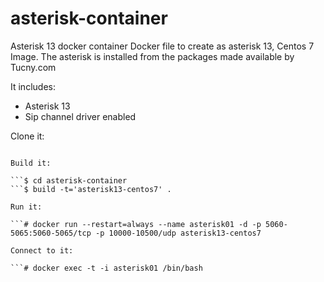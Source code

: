 # asterisk-container
Asterisk 13 docker container
Docker file to create as asterisk 13, Centos 7 Image. The asterisk is installed from the packages made available by Tucny.com

It includes:
* Asterisk 13
* Sip channel driver enabled

Clone it:

```$ git clone https://github.com/alisio/asterisk-container.git

Build it:

```$ cd asterisk-container
```$ build -t='asterisk13-centos7' .

Run it:

```# docker run --restart=always --name asterisk01 -d -p 5060-5065:5060-5065/tcp -p 10000-10500/udp asterisk13-centos7

Connect to it:

```# docker exec -t -i asterisk01 /bin/bash
